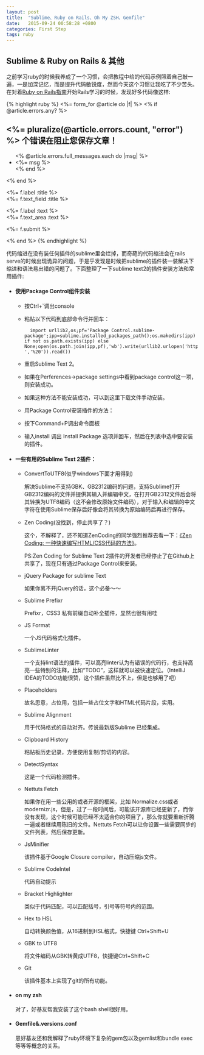 ```yaml
---
layout: post
title:  "Sublime、Ruby on Rails、Oh My ZSH、Gemfile"
date:   2015-09-24 00:58:28 +0800
categories: First Step
tags: ruby
---
```


## Sublime & Ruby on Rails & 其他

之前学习ruby的时候我养成了一个习惯，会把教程中给的代码示例照着自己敲一遍，一是加深记忆，而是提升代码敏锐度，然而今天这个习惯让我吃了不少苦头。在对着[Ruby on Rails指南](http://guides.ruby-china.org/)开始Rails学习的时候，发现好多代码像这样:

{% highlight ruby %}
<%= form_for @article do |f| %>
<% if @article.errors.any? %>
	<div id="error_explanation">
		<h2><%= pluralize(@article.errors.count, "error") %> 个错误在阻止您保存文章！</h2>
		<ul>
			<% @article.errors.full_messages.each do |msg| %>
			<li><%= msg %></li>
			<% end %>
		</ul>
	</div>
<% end %>
	<p>
		<%= f.label :title %><br>
		<%= f.text_field :title %>
	</p>
	<p>
		<%= f.label :text %><br>
		<%= f.text_area :text %>
	</p>
	<p>
		<%= f.submit %>
	</p>
<% end %>
{% endhighlight %}

代码缩进在没有装任何插件的sublime里会烂掉，而奇葩的代码缩进会在rails serve的时候出现诡异的问题，于是乎发现是时候把sublime的插件装一装解决下缩进和语法易出错的问题了。下面整理了一下sublime text2的插件安装方法和常用插件:

* #### 使用Package Control组件安装

	* 按Ctrl+`调出console
	* 粘贴以下代码到底部命令行并回车：


			import urllib2,os;pf='Package Control.sublime-package';ipp=sublime.installed_packages_path();os.makedirs(ipp) if not os.path.exists(ipp) else None;open(os.path.join(ipp,pf),'wb').write(urllib2.urlopen('http://sublime.wbond.net/'+pf.replace(' ','%20')).read())

	* 重启Sublime Text 2。
	* 如果在Perferences->package settings中看到package control这一项，则安装成功。
	* 如果这种方法不能安装成功，可以到这里下载文件手动安装。
	* 用Package Control安装插件的方法：
	* 按下Command+P调出命令面板
	* 输入install 调出 Install Package 选项并回车，然后在列表中选中要安装的插件。
* #### 一些有用的Sublime Text 2插件：

    * ConvertToUTF8(似乎windows下面才用得到)
	
		解决Sublime不支持GBK、GB2312编码的问题，支持Sublime打开GB2312编码的文件并提供其输入并编辑中文，在打开GB2312文件后会将其转换为UTF8编码（这不会修改原始文件编码），对于输入和编辑的中文字符在使用Sublime保存后好像会将其转换为原始编码后再进行保存。

	* Zen Coding(没找到，停止共享了？)

		这个，不解释了，还不知道ZenCoding的同学强烈推荐去看一下：[《Zen Coding: 一种快速编写HTML/CSS代码的方法》](http://www.qianduan.net/zen-coding-a-new-way-to-write-html-code.html)。

		PS:Zen Coding  for Sublime  Text 2插件的开发者已经停止了在Github上共享了，现在只有通过Package Control来安装。
	* jQuery Package for sublime Text
	
		如果你离不开jQuery的话，这个必备～～
	* Sublime Prefixr

		Prefixr，CSS3 私有前缀自动补全插件，显然也很有用哇

	* JS Format

		一个JS代码格式化插件。
	* SublimeLinter

		一个支持lint语法的插件，可以高亮linter认为有错误的代码行，也支持高亮一些特别的注释，比如“TODO”，这样就可以被快速定位。（IntelliJ IDEA的TODO功能很赞，这个插件虽然比不上，但是也够用了吧）

	* Placeholders

		故名思意，占位用，包括一些占位文字和HTML代码片段，实用。
	* Sublime Alignment

		用于代码格式的自动对齐。传说最新版Sublime 已经集成。

	* Clipboard History

		粘贴板历史记录，方便使用复制/剪切的内容。
	* DetectSyntax

		这是一个代码检测插件。
	* Nettuts Fetch

		如果你在用一些公用的或者开源的框架，比如 Normalize.css或者modernizr.js，但是，过了一段时间后，可能该开源库已经更新了，而你没有发现，这个时候可能已经不太适合你的项目了，那么你就要重新折腾一遍或者继续用陈旧的文件。Nettuts Fetch可以让你设置一些需要同步的文件列表，然后保存更新。

	* JsMinifier

		该插件基于Google Closure compiler，自动压缩js文件。
	* Sublime CodeIntel

		代码自动提示
	* Bracket Highlighter

		类似于代码匹配，可以匹配括号，引号等符号内的范围。

	* Hex to HSL

		自动转换颜色值，从16进制到HSL格式，快捷键 Ctrl+Shift+U

	* GBK to UTF8

		将文件编码从GBK转黄成UTF8，快捷键Ctrl+Shift+C
	* Git

		该插件基本上实现了git的所有功能。
		
* #### on my zsh
	对了，好基友帮我安装了这个bash shell很好用。
	
* #### Gemfile&.versions.conf
	恩好基友还和我解释了ruby环境下复杂的gem包以及gemlist和bundle exec等等等概念的关系。